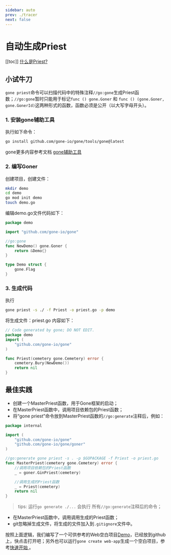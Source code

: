 ```yaml
---
sidebar: auto
prev: ./tracer
next: false
---
```


# 自动生成Priest
[[toc]]
[什么是Priest?](./core-concept.md)

## 小试牛刀
`gone priest`命令可以扫描代码中的特殊注释`//go:gone`生成Priest函数；`//go:gone`暂时只能用于标记`func () gone.Goner` 和 `func () (gone.Goner, gone.GonerId)`这两种形式的函数，函数必须是公开（以大写字母开头）。

### 1. 安装gone辅助工具
执行如下命令：
```bash
go install github.com/gone-io/gone/tools/gone@latest
```
gone更多内容参考文档 [gone辅助工具](../references/gone-tool.md)

### 2. 编写Goner
创建项目，创建文件：
```bash
mkdir demo
cd demo
go mod init demo
touch demo.go
```

编辑demo.go文件代码如下：
```go
package demo

import "github.com/gone-io/gone"

//go:gone
func NewDemo() gone.Goner {
	return &Demo{}
}

type Demo struct {
	gone.Flag
}
```

### 3. 生成代码
执行
```bash
gone priest -s ./ -f Priest -o priest.go -p demo
```
将生成文件：priest.go
内容如下：
```go
// Code generated by gone; DO NOT EDIT.
package demo
import (
    "github.com/gone-io/gone"
)

func Priest(cemetery gone.Cemetery) error {
    cemetery.Bury(NewDemo())
	return nil
}
```

## 最佳实践
- 创建一个MasterPriest函数，用于Gone框架的启动；
- 在MasterPriest函数中，调用项目依赖包的Priest函数；
- 将“gone priest”命令放到MasterPriest函数的`//go:generate`注释后，例如：
```go
package internal

import (
	"github.com/gone-io/gone"
	"github.com/gone-io/gone/goner"
)

//go:generate gone priest -s . -p $GOPACKAGE -f Priest -o priest.go
func MasterPriest(cemetery gone.Cemetery) error {
	//调用项目依赖包的Priest函数
    _ = goner.GinPriest(cemetery)

    //调用生成的Priest函数
	_ = Priest(cemetery)
	return nil
}
```
> tips: 运行`go generate ./...` 会执行 所有`//go:generate`注释后的命令；

- 在MasterPriest函数中，调用调用生成的Priest函数；
- git忽略掉生成文件，将生成的文件加入到`.gitignore`文件中。

按照上面逻辑，我们编写了一个可供参考的Web空白项目[Demo](https://github.com/gone-io/examples/tree/main/empty)，已经放到github上，快点击打开吧；另外也可以运行`gone create web-app`生成一个空白项目，参考[快速开始
](https://goner.fun/zh/quick-start/)。
